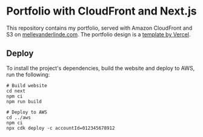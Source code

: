 # Portfolio with CloudFront and Next.js

This repository contains my portfolio, served with Amazon CloudFront and S3 on [mellevanderlinde.com](https://mellevanderlinde.com). The portfolio design is a [template by Vercel](https://vercel.com/templates/next.js/portfolio-starter-kit).

## Deploy

To install the project's dependencies, build the website and deploy to AWS, run the following:

```
# Build website
cd next
npm ci
npm run build

# Deploy to AWS
cd ../aws
npm ci
npx cdk deploy -c accountId=012345678912
```
